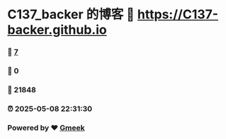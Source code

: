 # C137_backer 的博客 :link: https://C137-backer.github.io 
### :page_facing_up: [7](https://C137-backer.github.io/tag.html) 
### :speech_balloon: 0 
### :hibiscus: 21848 
### :alarm_clock: 2025-05-08 22:31:30 
### Powered by :heart: [Gmeek](https://github.com/Meekdai/Gmeek)
